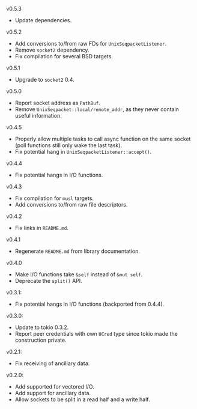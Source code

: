 v0.5.3
  * Update dependencies.

v0.5.2
  * Add conversions to/from raw FDs for `UnixSeqpacketListener`.
  * Remove `socket2` dependency.
  * Fix compilation for several BSD targets.

v0.5.1
  * Upgrade to `socket2` 0.4.

v0.5.0
  * Report socket address as `PathBuf`.
  * Remove `UnixSeqpacket::local/remote_addr`, as they never contain useful information.

v0.4.5
  * Properly allow multiple tasks to call async function on the same socket (poll functions still only wake the last task).
  * Fix potential hang in `UnixSeqpacketListener::accept()`.

v0.4.4
  * Fix potential hangs in I/O functions.

v0.4.3
  * Fix compilation for `musl` targets.
  * Add conversions to/from raw file descriptors.

v0.4.2
  * Fix links in `README.md`.

v0.4.1
  * Regenerate `README.md` from library documentation.

v0.4.0
  * Make I/O functions take `&self` instead of `&mut self`.
  * Deprecate the `split()` API.

v0.3.1:
  * Fix potential hangs in I/O functions (backported from 0.4.4).

v0.3.0:
  * Update to tokio 0.3.2.
  * Report peer credentials with own `UCred` type since tokio made the construction private.

v0.2.1:
  * Fix receiving of ancillary data.

v0.2.0:
  * Add supported for vectored I/O.
  * Add support for ancillary data.
  * Allow sockets to be split in a read half and a write half.
